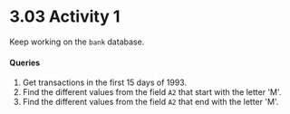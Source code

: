 # 3.03 Activity 1

Keep working on the `bank` database.

#### Queries

1. Get transactions in the first 15 days of 1993.
2. Find the different values from the field `A2` that start with the letter 'M'.
3. Find the different values from the field `A2` that end with the letter 'M'.
